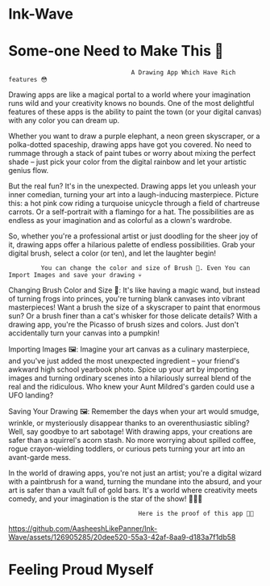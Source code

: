# Ink-Wave
# Some-one Need to Make This 🥱
                                      A Drawing App Which Have Rich features 😳

Drawing apps are like a magical portal to a world where your imagination runs wild and your creativity knows no bounds. One of the most delightful features of these apps is the ability to paint the town (or your digital canvas) with any color you can dream up.

Whether you want to draw a purple elephant, a neon green skyscraper, or a polka-dotted spaceship, drawing apps have got you covered. No need to rummage through a stack of paint tubes or worry about mixing the perfect shade – just pick your color from the digital rainbow and let your artistic genius flow.

But the real fun? It's in the unexpected. Drawing apps let you unleash your inner comedian, turning your art into a laugh-inducing masterpiece. Picture this: a hot pink cow riding a turquoise unicycle through a field of chartreuse carrots. Or a self-portrait with a flamingo for a hat. The possibilities are as endless as your imagination and as colorful as a clown's wardrobe.

So, whether you're a professional artist or just doodling for the sheer joy of it, drawing apps offer a hilarious palette of endless possibilities. Grab your digital brush, select a color (or ten), and let the laughter begin!

             You can change the color and size of Brush 🤯. Even You can Import Images and save your drawing 💀

Changing Brush Color and Size 🎨: It's like having a magic wand, but instead of turning frogs into princes, you're turning blank canvases into vibrant masterpieces! Want a brush the size of a skyscraper to paint that enormous sun? Or a brush finer than a cat's whisker for those delicate details? With a drawing app, you're the Picasso of brush sizes and colors. Just don't accidentally turn your canvas into a pumpkin!

Importing Images 🖼️: Imagine your art canvas as a culinary masterpiece, and you've just added the most unexpected ingredient – your friend's awkward high school yearbook photo. Spice up your art by importing images and turning ordinary scenes into a hilariously surreal blend of the real and the ridiculous. Who knew your Aunt Mildred's garden could use a UFO landing?

Saving Your Drawing 🖼️: Remember the days when your art would smudge, wrinkle, or mysteriously disappear thanks to an overenthusiastic sibling? Well, say goodbye to art sabotage! With drawing apps, your creations are safer than a squirrel's acorn stash. No more worrying about spilled coffee, rogue crayon-wielding toddlers, or curious pets turning your art into an avant-garde mess.

In the world of drawing apps, you're not just an artist; you're a digital wizard with a paintbrush for a wand, turning the mundane into the absurd, and your art is safer than a vault full of gold bars. It's a world where creativity meets comedy, and your imagination is the star of the show! 🎩✨😂

                                        Here is the proof of this app 🥱💪
                                
https://github.com/AasheeshLikePanner/Ink-Wave/assets/126905285/20dee520-55a3-42af-8aa9-d183a7f1db58


# Feeling Proud Myself



